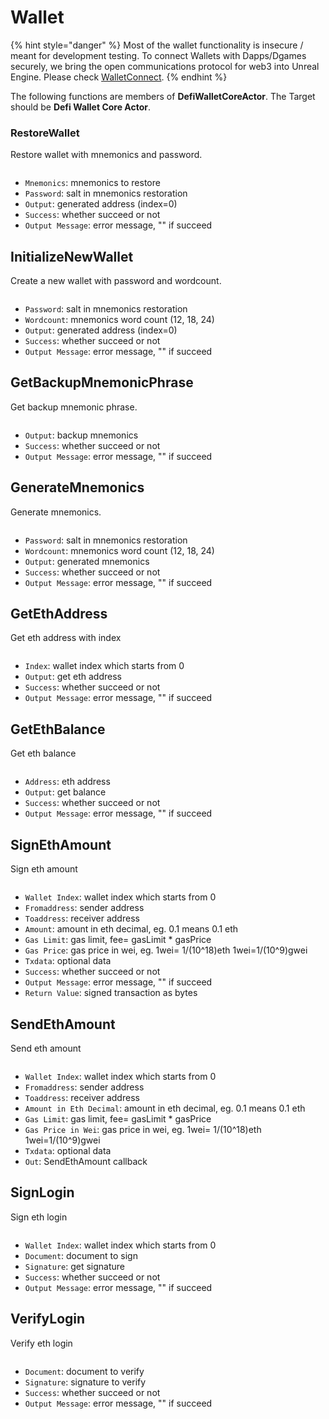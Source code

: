 # Wallet

{% hint style="danger" %}
Most of the wallet functionality is insecure / meant for development testing. To connect Wallets with Dapps/Dgames securely, we bring the open communications protocol for web3 into Unreal Engine. Please check [WalletConnect](connect-mobile-wallets-with-qr-code/walletconnect.md).
{% endhint %}

The following functions are members of **DefiWalletCoreActor**. The Target should be **Defi Wallet Core Actor**.

### RestoreWallet

Restore wallet with mnemonics and password.

<figure><img src="../../../.gitbook/assets/cronos-gamefi-blueprint-RestoreWallet.png" alt=""><figcaption></figcaption></figure>

* `Mnemonics`: mnemonics to restore
* `Password`: salt in mnemonics restoration
* `Output`: generated address (index=0)
* `Success`: whether succeed or not
* `Output Message`: error message, "" if succeed

## InitializeNewWallet

Create a new wallet with password and wordcount.

<figure><img src="../../../.gitbook/assets/cronos-gamefi-blueprint-InitializeNewWallet.png" alt=""><figcaption></figcaption></figure>

* `Password`: salt in mnemonics restoration
* `Wordcount`: mnemonics word count (12, 18, 24)
* `Output`: generated address (index=0)
* `Success`: whether succeed or not
* `Output Message`: error message, "" if succeed

## GetBackupMnemonicPhrase

Get backup mnemonic phrase.

<figure><img src="../../../.gitbook/assets/cronos-gamefi-blueprint-GetBackup" alt=""><figcaption></figcaption></figure>

* `Output`: backup mnemonics
* `Success`: whether succeed or not
* `Output Message`: error message, "" if succeed

## GenerateMnemonics

Generate mnemonics.

<figure><img src="../../../.gitbook/assets/cronos-gamefi-blueprint-GenerateMnemonics.png" alt=""><figcaption></figcaption></figure>

* `Password`: salt in mnemonics restoration
* `Wordcount`: mnemonics word count (12, 18, 24)
* `Output`: generated mnemonics
* `Success`: whether succeed or not
* `Output Message`: error message, "" if succeed

## GetEthAddress

Get eth address with index

<figure><img src="../../../.gitbook/assets/cronos-gamefi-blueprint-GetEthAddress" alt=""><figcaption></figcaption></figure>

* `Index`: wallet index which starts from 0
* `Output`: get eth address
* `Success`: whether succeed or not
* `Output Message`: error message, "" if succeed

## GetEthBalance

Get eth balance

<figure><img src="../../../.gitbook/assets/cronos-gamefi-blueprint-GetEthBalance" alt=""><figcaption></figcaption></figure>

* `Address`: eth address
* `Output`: get balance
* `Success`: whether succeed or not
* `Output Message`: error message, "" if succeed

## SignEthAmount

Sign eth amount

<figure><img src="../../../.gitbook/assets/cronos-gamefi-blueprint-SignEthAmount" alt=""><figcaption></figcaption></figure>

* `Wallet Index`: wallet index which starts from 0
* `Fromaddress`: sender address
* `Toaddress`: receiver address
* `Amount`: amount in eth decimal, eg. 0.1 means 0.1 eth
* `Gas Limit`: gas limit, fee= gasLimit \* gasPrice
* `Gas Price`: gas price in wei, eg. 1wei= 1/(10^18)eth 1wei=1/(10^9)gwei
* `Txdata`: optional data
* `Success`: whether succeed or not
* `Output Message`: error message, "" if succeed
* `Return Value`: signed transaction as bytes

## SendEthAmount

Send eth amount

<figure><img src="../../../.gitbook/assets/cronos-gamefi-blueprint-SendEthAmount.png" alt=""><figcaption></figcaption></figure>

* `Wallet Index`: wallet index which starts from 0
* `Fromaddress`: sender address
* `Toaddress`: receiver address
* `Amount in Eth Decimal`: amount in eth decimal, eg. 0.1 means 0.1 eth
* `Gas Limit`: gas limit, fee= gasLimit \* gasPrice
* `Gas Price in Wei`: gas price in wei, eg. 1wei= 1/(10^18)eth 1wei=1/(10^9)gwei
* `Txdata`: optional data
* `Out`: SendEthAmount callback

## SignLogin

Sign eth login

<figure><img src="../../../.gitbook/assets/cronos-gamefi-blueprint-SignLogin" alt=""><figcaption></figcaption></figure>

* `Wallet Index`: wallet index which starts from 0
* `Document`: document to sign
* `Signature`: get signature
* `Success`: whether succeed or not
* `Output Message`: error message, "" if succeed

## VerifyLogin

Verify eth login

<figure><img src="../../../.gitbook/assets/cronos-gamefi-blueprint-VerfiyLogin" alt=""><figcaption></figcaption></figure>

* `Document`: document to verify
* `Signature`: signature to verify
* `Success`: whether succeed or not
* `Output Message`: error message, "" if succeed
